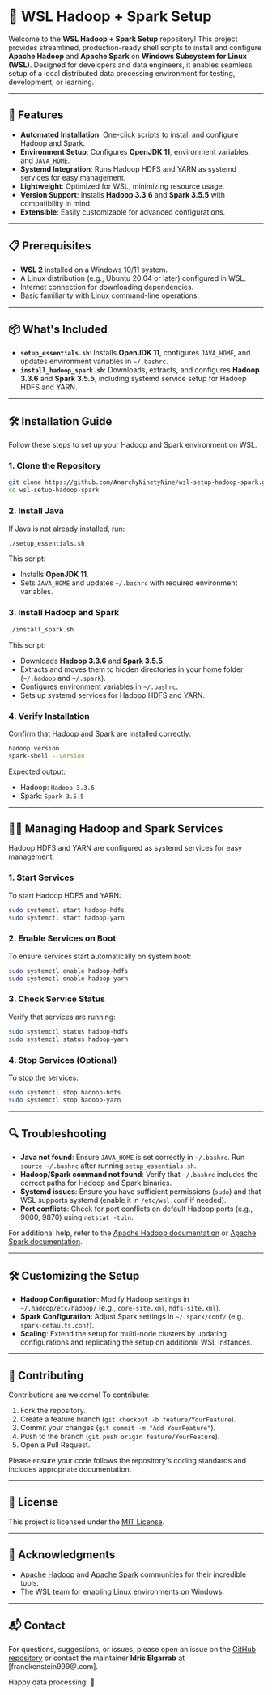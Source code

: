 # 🚀 WSL Hadoop + Spark Setup

Welcome to the **WSL Hadoop + Spark Setup** repository! This project provides streamlined, production-ready shell scripts to install and configure **Apache Hadoop** and **Apache Spark** on **Windows Subsystem for Linux (WSL)**. Designed for developers and data engineers, it enables seamless setup of a local distributed data processing environment for testing, development, or learning.

---

## 🎯 Features

- **Automated Installation**: One-click scripts to install and configure Hadoop and Spark.
- **Environment Setup**: Configures **OpenJDK 11**, environment variables, and `JAVA_HOME`.
- **Systemd Integration**: Runs Hadoop HDFS and YARN as systemd services for easy management.
- **Lightweight**: Optimized for WSL, minimizing resource usage.
- **Version Support**: Installs **Hadoop 3.3.6** and **Spark 3.5.5** with compatibility in mind.
- **Extensible**: Easily customizable for advanced configurations.

---

## 📋 Prerequisites

- **WSL 2** installed on a Windows 10/11 system.
- A Linux distribution (e.g., Ubuntu 20.04 or later) configured in WSL.
- Internet connection for downloading dependencies.
- Basic familiarity with Linux command-line operations.

---

## 📦 What's Included

- **`setup_essentials.sh`**: Installs **OpenJDK 11**, configures `JAVA_HOME`, and updates environment variables in `~/.bashrc`.
- **`install_hadoop_spark.sh`**: Downloads, extracts, and configures **Hadoop 3.3.6** and **Spark 3.5.5**, including systemd service setup for Hadoop HDFS and YARN.

---

## 🛠️ Installation Guide

Follow these steps to set up your Hadoop and Spark environment on WSL.

### 1. Clone the Repository

```bash
git clone https://github.com/AnarchyNinetyNine/wsl-setup-hadoop-spark.git
cd wsl-setup-hadoop-spark
```

### 2. Install Java

If Java is not already installed, run:

```bash
./setup_essentials.sh
```

This script:
- Installs **OpenJDK 11**.
- Sets `JAVA_HOME` and updates `~/.bashrc` with required environment variables.

### 3. Install Hadoop and Spark

```bash
./install_spark.sh
```

This script:
- Downloads **Hadoop 3.3.6** and **Spark 3.5.5**.
- Extracts and moves them to hidden directories in your home folder (`~/.hadoop` and `~/.spark`).
- Configures environment variables in `~/.bashrc`.
- Sets up systemd services for Hadoop HDFS and YARN.

### 4. Verify Installation

Confirm that Hadoop and Spark are installed correctly:

```bash
hadoop version
spark-shell --version
```

Expected output:
- Hadoop: `Hadoop 3.3.6`
- Spark: `Spark 3.5.5`

---

## 🏃‍♂️ Managing Hadoop and Spark Services

Hadoop HDFS and YARN are configured as systemd services for easy management.

### 1. Start Services

To start Hadoop HDFS and YARN:

```bash
sudo systemctl start hadoop-hdfs
sudo systemctl start hadoop-yarn
```

### 2. Enable Services on Boot

To ensure services start automatically on system boot:

```bash
sudo systemctl enable hadoop-hdfs
sudo systemctl enable hadoop-yarn
```

### 3. Check Service Status

Verify that services are running:

```bash
sudo systemctl status hadoop-hdfs
sudo systemctl status hadoop-yarn
```

### 4. Stop Services (Optional)

To stop the services:

```bash
sudo systemctl stop hadoop-hdfs
sudo systemctl stop hadoop-yarn
```

---

## 🔍 Troubleshooting

- **Java not found**: Ensure `JAVA_HOME` is set correctly in `~/.bashrc`. Run `source ~/.bashrc` after running `setup_essentials.sh`.
- **Hadoop/Spark command not found**: Verify that `~/.bashrc` includes the correct paths for Hadoop and Spark binaries.
- **Systemd issues**: Ensure you have sufficient permissions (`sudo`) and that WSL supports systemd (enable it in `/etc/wsl.conf` if needed).
- **Port conflicts**: Check for port conflicts on default Hadoop ports (e.g., 9000, 9870) using `netstat -tuln`.

For additional help, refer to the [Apache Hadoop documentation](https://hadoop.apache.org/docs/stable/) or [Apache Spark documentation](https://spark.apache.org/docs/latest/).

---

## 🛠️ Customizing the Setup

- **Hadoop Configuration**: Modify Hadoop settings in `~/.hadoop/etc/hadoop/` (e.g., `core-site.xml`, `hdfs-site.xml`).
- **Spark Configuration**: Adjust Spark settings in `~/.spark/conf/` (e.g., `spark-defaults.conf`).
- **Scaling**: Extend the setup for multi-node clusters by updating configurations and replicating the setup on additional WSL instances.

---

## 🤝 Contributing

Contributions are welcome! To contribute:

1. Fork the repository.
2. Create a feature branch (`git checkout -b feature/YourFeature`).
3. Commit your changes (`git commit -m "Add YourFeature"`).
4. Push to the branch (`git push origin feature/YourFeature`).
5. Open a Pull Request.

Please ensure your code follows the repository's coding standards and includes appropriate documentation.

---

## 📜 License

This project is licensed under the [MIT License](LICENSE).

---

## 🙌 Acknowledgments

- [Apache Hadoop](https://hadoop.apache.org/) and [Apache Spark](https://spark.apache.org/) communities for their incredible tools.
- The WSL team for enabling Linux environments on Windows.

---

## 📬 Contact

For questions, suggestions, or issues, please open an issue on the [GitHub repository](https://github.com/AnarchyNinetyNine/wsl-setup-hadoop-spark/issues) or contact the maintainer **Idris Elgarrab** at [franckenstein999@.com].

Happy data processing! 🚀
